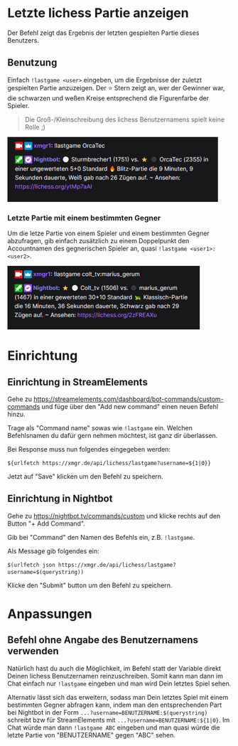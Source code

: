 # Letzte lichess Partie anzeigen

Der Befehl zeigt das Ergebnis der letzten gespielten Partie dieses Benutzers.

## Benutzung

Einfach `!lastgame <user>` eingeben, um die Ergebnisse der zuletzt gespielten Partie anzuzeigen. Der ⭐ Stern zeigt an,
wer der Gewinner war, die schwarzen und weßen Kreise entsprechend die Figurenfarbe der Spieler.

> Die Groß-/Kleinschreibung des lichess Benutzernamens spielt keine Rolle ;)

![Letzte Partie](../images/lastgame-default.png)

### Letzte Partie mit einem bestimmten Gegner

Um die letze Partie von einem Spieler und einem bestimmten Gegner abzufragen, gib einfach zusätzlich zu einem
Doppelpunkt den Accountnamen des gegnerischen Spieler an, quasi `!lastgame <user1>:<user2>`.

![Letzte Partie gegen bestimmten Gegner](../images/lastgame-vs.png)

# Einrichtung

## Einrichtung in StreamElements

Gehe zu https://streamelements.com/dashboard/bot-commands/custom-commands und füge über den "Add new command" einen
neuen Befehl hinzu.

Trage als "Command name" sowas wie `!lastgame` ein. Welchen Befehlsnamen du dafür gern nehmen möchtest, ist ganz dir
überlassen.

Bei Response muss nun folgendes eingegeben werden:

```
${urlfetch https://xmgr.de/api/lichess/lastgame?username=${1|0}}
```

Jetzt auf "Save" klicken um den Befehl zu speichern.

## Einrichtung in Nightbot

Gehe zu https://nightbot.tv/commands/custom und klicke rechts auf den Button
"+ Add Command".

Gib bei "Command" den Namen des Befehls ein, z.B. `!lastgame`.

Als Message gib folgendes ein:

```
$(urlfetch json https://xmgr.de/api/lichess/lastgame?username=$(querystring))
```

Klicke den "Submit" button um den Befehl zu speichern.

# Anpassungen

## Befehl ohne Angabe des Benutzernamens verwenden

Natürlich hast du auch die Möglichkeit, im Befehl statt der Variable direkt Deinen lichess Benutzernamen
reinzuschreiben. Somit kann man dann im Chat einfach nur `!lastgame` eingeben und man wird Dein letztes Spiel sehen.

Alternativ lässt sich das erweitern, sodass man Dein letztes Spiel mit einem bestimmten Gegner abfragen kann, indem man
den entsprechenden Part bei Nightbot in der Form `...?username=BENUTZERNAME:$(querystring)` schreibt bzw für
StreamElements mit `...?username=BENUTZERNAME:${1|0}`. Im Chat würde man dann `!lastgame ABC` eingeben und man quasi
würde die letzte Partie von "BENUTZERNAME" gegen "ABC" sehen.
